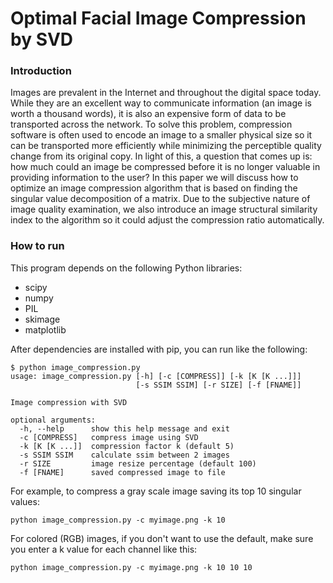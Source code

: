 Optimal Facial Image Compression by SVD
======

### Introduction
Images are prevalent in the Internet and throughout the digital space today. While they are an excellent way to communicate information (an image is worth a thousand words), it is also an expensive form of data to be transported across the network. To solve this problem, compression software is often used to encode an image to a smaller physical size so it can be transported more efficiently while minimizing the perceptible quality change from its original copy. In light of this, a question that comes up is: how much could an image be compressed before it is no longer valuable in providing information to the user? In this paper we will discuss how to optimize an image compression algorithm that is based on finding the singular value decomposition of a matrix. Due to the subjective nature of image quality examination, we also introduce an image structural similarity index to the algorithm so it could adjust the compression ratio automatically.

### How to run
This program depends on the following Python libraries:
* scipy
* numpy
* PIL
* skimage
* matplotlib

After dependencies are installed with pip, you can run like the following:
```
$ python image_compression.py
usage: image_compression.py [-h] [-c [COMPRESS]] [-k [K [K ...]]]
                            [-s SSIM SSIM] [-r SIZE] [-f [FNAME]]

Image compression with SVD

optional arguments:
  -h, --help      show this help message and exit
  -c [COMPRESS]   compress image using SVD
  -k [K [K ...]]  compression factor k (default 5)
  -s SSIM SSIM    calculate ssim between 2 images
  -r SIZE         image resize percentage (default 100)
  -f [FNAME]      saved compressed image to file
```

For example, to compress a gray scale image saving its top 10 singular values:
```
python image_compression.py -c myimage.png -k 10
```

For colored (RGB) images, if you don't want to use the default, make sure you enter a k value for each channel like this:
```
python image_compression.py -c myimage.png -k 10 10 10
```


